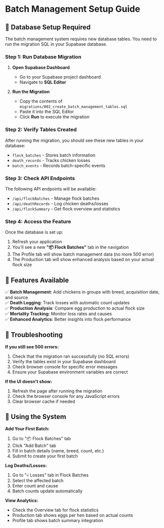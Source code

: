 # Batch Management Setup Guide

## 🔧 Database Setup Required

The batch management system requires new database tables. You need to run the migration SQL in your Supabase database.

### Step 1: Run Database Migration

1. **Open Supabase Dashboard**
   - Go to your Supabase project dashboard
   - Navigate to **SQL Editor**

2. **Run the Migration**
   - Copy the contents of `migrations/002_create_batch_management_tables.sql`
   - Paste it into the SQL Editor
   - Click **Run** to execute the migration

### Step 2: Verify Tables Created

After running the migration, you should see these new tables in your database:
- `flock_batches` - Stores batch information
- `death_records` - Tracks chicken losses
- `batch_events` - Records batch-specific events

### Step 3: Check API Endpoints

The following API endpoints will be available:
- `/api/flockBatches` - Manage flock batches
- `/api/deathRecords` - Log chicken deaths/losses  
- `/api/flockSummary` - Get flock overview and statistics

### Step 4: Access the Feature

Once the database is set up:
1. Refresh your application
2. You'll see a new **"📦 Flock Batches"** tab in the navigation
3. The Profile tab will show batch management data (no more 500 error)
4. The Production tab will show enhanced analysis based on your actual flock size

## 🚀 Features Available

✅ **Batch Management**: Add chickens in groups with breed, acquisition date, and source  
✅ **Death Logging**: Track losses with automatic count updates  
✅ **Production Analysis**: Compare egg production to actual flock size  
✅ **Mortality Tracking**: Monitor loss rates and causes  
✅ **Enhanced Analytics**: Better insights into flock performance  

## 🐞 Troubleshooting

**If you still see 500 errors:**
1. Check that the migration ran successfully (no SQL errors)
2. Verify the tables exist in your Supabase dashboard
3. Check browser console for specific error messages
4. Ensure your Supabase environment variables are correct

**If the UI doesn't show:**
1. Refresh the page after running the migration
2. Check the browser console for any JavaScript errors
3. Clear browser cache if needed

## 📱 Using the System

**Add Your First Batch:**
1. Go to "📦 Flock Batches" tab
2. Click "Add Batch" tab
3. Fill in batch details (name, breed, count, etc.)
4. Submit to create your first batch

**Log Deaths/Losses:**
1. Go to "💀 Losses" tab in Flock Batches
2. Select the affected batch
3. Enter count and cause
4. Batch counts update automatically

**View Analytics:**
- Check the Overview tab for flock statistics
- Production tab shows eggs per hen based on actual counts
- Profile tab shows batch summary integration